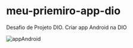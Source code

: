 # meu-priemiro-app-dio
Desafio de Projeto DIO. Criar app Android na DIO

![appAndroid](https://github.com/robzzen/meu-priemiro-app-dio/assets/79728799/84447622-8ef7-44e0-bc10-1c685c9d92bf)
